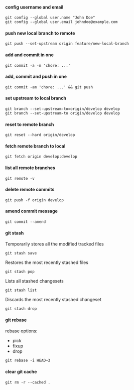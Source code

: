 #### config username and email

```
git config --global user.name "John Doe"
git config --global user.email johndoe@example.com
```

#### push new local branch to remote

```
git push --set-upstream origin feature/new-local-branch
```

#### add and commit in one

```
git commit -a -m 'chore: ...'
```

#### add, commit and push in one

```
git commit -am 'chore: ...' && git push
```

#### set upstream to local branch

```
git branch --set-upstream-to=origin/develop develop
git branch --set-upstream-to origin/develop develop
```

#### reset to remote branch

```
git reset --hard origin/develop
```

#### fetch remote branch to local

```
git fetch origin develop:develop
```

#### list all remote branches

```
git remote -v
```

#### delete remote commits

```
git push -f origin develop
```

#### amend commit message

```
git commit --amend
```

#### git stash

Temporarily stores all the modified tracked files

```
git stash save
```

Restores the most recently stashed files

```
git stash pop
```

Lists all stashed changesets

```
git stash list
```

Discards the most recently stashed changeset

```
git stash drop
```

#### git rebase

rebase options:

- pick
- fixup
- drop

```
git rebase -i HEAD~3
```

#### clear git cache

```
git rm -r --cached .
```
